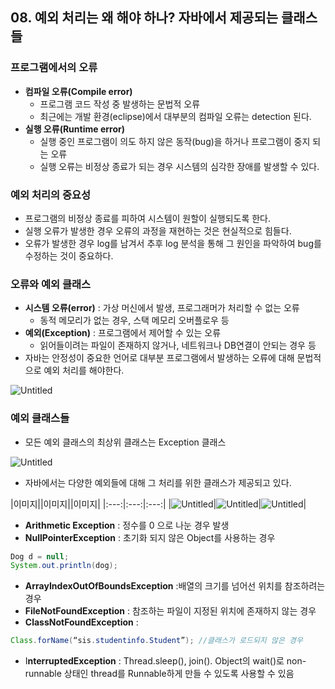 ## 08. 예외 처리는 왜 해야 하나? 자바에서 제공되는 클래스들

### 프로그램에서의 오류

- **컴파일 오류(Compile error)**
    - 프로그램 코드 작성 중 발생하는 문법적 오류
    - 최근에는 개발 환경(eclipse)에서 대부분의 컴파일 오류는 detection 된다.
- **실행 오류(Runtime error)**
    - 실행 중인 프로그램이 의도 하지 않은 동작(bug)을 하거나 프로그램이 중지 되는 오류
    - 실행 오류는 비정상 종료가 되는 경우 시스템의 심각한 장애를 발생할 수 있다.

### 예외 처리의 중요성

- 프로그램의 비정상 종료를 피하여 시스템이 원할이 실행되도록 한다.
- 실행 오류가 발생한 경우 오류의 과정을 재현하는 것은 현실적으로 힘들다.
- 오류가 발생한 경우 log를 남겨서 추후 log 분석을 통해 그 원인을 파악하여 bug를 수정하는 것이 중요하다.

### 오류와 예외 클래스

- **시스템 오류(error)** : 가상 머신에서 발생, 프로그래머가 처리할 수 없는 오류
    - 동적 메모리가 없는 경우, 스택 메모리 오버플로우 등
- **예외(Exception)** : 프로그램에서 제어할 수 있는 오류
    - 읽어들이려는 파일이 존재하지 않거나, 네트워크나 DB연결이 안되는 경우 등
- 자바는 안정성이 중요한 언어로 대부분 프로그램에서 발생하는 오류에 대해 문법적으로 예외 처리를 해야한다.

![Untitled](https://t1.daumcdn.net/cafeattach/1Dzpp/8a31f74b0adfc5c49e8e346dc45359e0a4d13512)

### 예외 클래스들

- 모든 예외 클래스의 최상위 클래스는 Exception 클래스

![Untitled](https://t1.daumcdn.net/cafeattach/1Dzpp/9eebc653208f69d14c309521807790c0ebd11876)

- 자바에서는 다양한 예외들에 대해 그 처리를 위한 클래스가 제공되고 있다.

|이미지||이미지||이미지|
|:---:|:---:|:---:|
|![Untitled](https://t1.daumcdn.net/cafeattach/1Dzpp/431069e8505ac81030280550b47eb8f7c253eb09)|![Untitled](https://t1.daumcdn.net/cafeattach/1Dzpp/30aa04af2e647feeff0f4d2d613d2e9e42966daa)|![Untitled](https://t1.daumcdn.net/cafeattach/1Dzpp/0b092c34abd58aa19baafec45088021f8405a6df)|

- **Arithmetic Exception** : 정수를 0 으로 나눈 경우 발생
- **NullPointerException** : 초기화 되지 않은 Object를 사용하는 경우

```java
Dog d = null;
System.out.println(dog);
```

- **ArrayIndexOutOfBoundsException** :배열의 크기를 넘어선 위치를 참조하려는 경우
- **FileNotFoundException** : 참조하는 파일이 지정된 위치에 존재하지 않는 경우
- **ClassNotFoundException** :

```java
Class.forName(“sis.studentinfo.Student”); //클래스가 로드되지 않은 경우
```

- I**nterruptedException** : Thread.sleep(), join(). Object의 wait()로 non-runnable 상태인 thread를 Runnable하게 만들 수 있도록 사용할 수 있음
